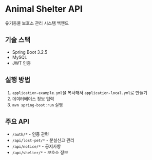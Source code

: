 # Animal Shelter API

유기동물 보호소 관리 시스템 백엔드

## 기술 스택
- Spring Boot 3.2.5
- MySQL
- JWT 인증

## 실행 방법

1. `application-example.yml`을 복사해서 `application-local.yml`로 만들기
2. 데이터베이스 정보 입력
3. `mvn spring-boot:run` 실행

## 주요 API
- `/auth/*` - 인증 관련
- `/api/lost-pet/*` - 분실신고 관리
- `/api/notice/*` - 공지사항
- `/api/shelter/*` - 보호소 정보
